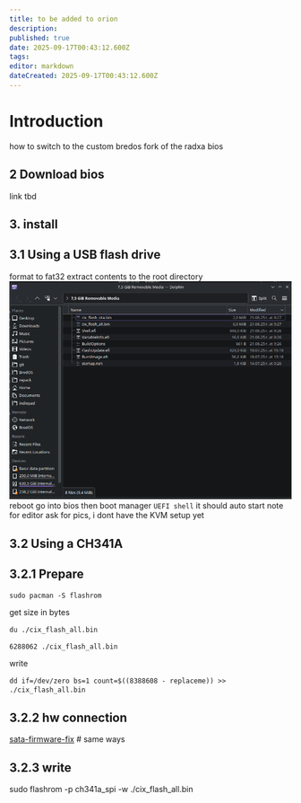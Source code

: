 ```yaml
---
title: to be added to orion
description: 
published: true
date: 2025-09-17T00:43:12.600Z
tags: 
editor: markdown
dateCreated: 2025-09-17T00:43:12.600Z
---
```


# Introduction
how to switch to the custom bredos fork of the radxa bios
## 2 Download bios
link tbd

## 3. install
## 3.1 Using a USB flash drive
format to fat32
extract contents to the root directory
![flashdrive-listing.png](/orion/flashdrive-listing.png)
reboot go into bios then boot manager `UEFI shell` it should auto start
note for editor ask for pics, i dont have the KVM setup yet
## 3.2 Using a CH341A 
## 3.2.1 Prepare
```
sudo pacman -S flashrom
```
get size in bytes
```
du ./cix_flash_all.bin
```
```
6288062 ./cix_flash_all.bin
```
write

```
dd if=/dev/zero bs=1 count=$((8388608 - replaceme)) >> ./cix_flash_all.bin
```


## 3.2.2 hw connection
[sata-firmware-fix](/en/itx-3588j/sata-firmware-fix) # same ways
## 3.2.3 write
sudo flashrom -p ch341a_spi -w ./cix_flash_all.bin 

